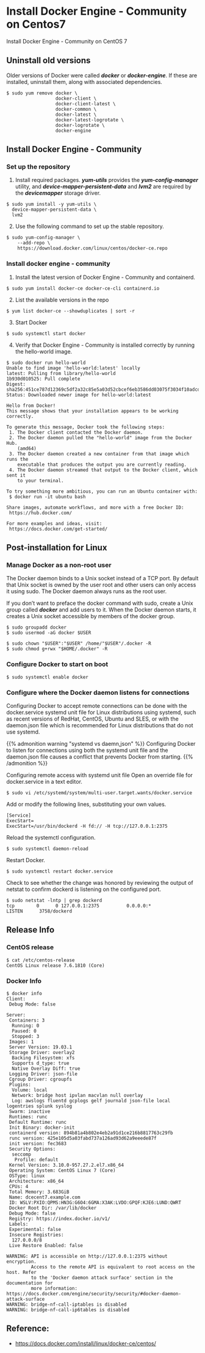 # Install Docker Engine - Community on Centos7


Install Docker Engine - Community on CentOS 7
<!--more-->

## Uninstall old versions
Older versions of Docker were called ***docker*** or ***docker-engine***. If these are installed, uninstall them, along with associated dependencies.
```
$ sudo yum remove docker \
                  docker-client \
                  docker-client-latest \
                  docker-common \
                  docker-latest \
                  docker-latest-logrotate \
                  docker-logrotate \
                  docker-engine
```

## Install Docker Engine - Community
### Set up the repository
1. Install required packages. ***yum-utils*** provides the ***yum-config-manager*** utility, and ***device-mapper-persistent-data*** and ***lvm2*** are required by the ***devicemapper*** storage driver.

```
$ sudo yum install -y yum-utils \
  device-mapper-persistent-data \
  lvm2
```
  
2. Use the following command to set up the stable repository.
```
$ sudo yum-config-manager \
    --add-repo \
    https://download.docker.com/linux/centos/docker-ce.repo
```

### Install docker engine - community
1. Install the latest version of Docker Engine - Community and containerd.
```
$ sudo yum install docker-ce docker-ce-cli containerd.io
```

2. List the available versions in the repo
```
$ yum list docker-ce --showduplicates | sort -r
```

3. Start Docker
```
$ sudo systemctl start docker
```

4. Verify that Docker Engine - Community is installed correctly by running the hello-world image.
```
$ sudo docker run hello-world
Unable to find image 'hello-world:latest' locally
latest: Pulling from library/hello-world
1b930d010525: Pull complete 
Digest: sha256:451ce787d12369c5df2a32c85e5a03d52cbcef6eb3586dd03075f3034f10adcd
Status: Downloaded newer image for hello-world:latest

Hello from Docker!
This message shows that your installation appears to be working correctly.

To generate this message, Docker took the following steps:
 1. The Docker client contacted the Docker daemon.
 2. The Docker daemon pulled the "hello-world" image from the Docker Hub.
    (amd64)
 3. The Docker daemon created a new container from that image which runs the
    executable that produces the output you are currently reading.
 4. The Docker daemon streamed that output to the Docker client, which sent it
    to your terminal.

To try something more ambitious, you can run an Ubuntu container with:
 $ docker run -it ubuntu bash

Share images, automate workflows, and more with a free Docker ID:
 https://hub.docker.com/

For more examples and ideas, visit:
 https://docs.docker.com/get-started/
```

## Post-installation for Linux
### Manage Docker as a non-root user
The Docker daemon binds to a Unix socket instead of a TCP port. 
By default that Unix socket is owned by the user root and other users can 
only access it using sudo. The Docker daemon always runs as the root user.

If you don’t want to preface the docker command with sudo, 
create a Unix group called ***docker*** and add users to it. 
When the Docker daemon starts, it creates a Unix socket 
accessible by members of the docker group.

```
$ sudo groupadd docker
$ sudo usermod -aG docker $USER

$ sudo chown "$USER":"$USER" /home/"$USER"/.docker -R
$ sudo chmod g+rwx "$HOME/.docker" -R
```

### Configure Docker to start on boot
```
$ sudo systemctl enable docker
```

### Configure where the Docker daemon listens for connections
Configuring Docker to accept remote connections can be done with the 
docker.service systemd unit file for Linux distributions using systemd, 
such as recent versions of RedHat, CentOS, Ubuntu and SLES, or with the 
daemon.json file which is recommended for Linux distributions that 
do not use systemd.

{{% admonition warning "systemd vs daemn,json" %}}
Configuring Docker to listen for connections using both the systemd 
unit file and the daemon.json file causes a conflict that prevents 
Docker from starting.
{{% /admonition %}}

Configuring remote access with systemd unit file
Open an override file for docker.service in a text editor.
```
$ sudo vi /etc/systemd/system/multi-user.target.wants/docker.service
```
Add or modify the following lines, substituting your own values.
```
[Service]
ExecStart=
ExecStart=/usr/bin/dockerd -H fd:// -H tcp://127.0.0.1:2375
```

Reload the systemctl configuration.
```
$ sudo systemctl daemon-reload
```
 
Restart Docker.
```
$ sudo systemctl restart docker.service
```

Check to see whether the change was honored by reviewing the output 
of netstat to confirm dockerd is listening on the configured port.

```
$ sudo netstat -lntp | grep dockerd
tcp        0      0 127.0.0.1:2375          0.0.0.0:*               LISTEN      3758/dockerd
```

## Release Info
### CentOS release
```
$ cat /etc/centos-release
CentOS Linux release 7.6.1810 (Core) 
```

### Docker Info
```
$ docker info
Client:
 Debug Mode: false

Server:
 Containers: 3
  Running: 0
  Paused: 0
  Stopped: 3
 Images: 1
 Server Version: 19.03.1
 Storage Driver: overlay2
  Backing Filesystem: xfs
  Supports d_type: true
  Native Overlay Diff: true
 Logging Driver: json-file
 Cgroup Driver: cgroupfs
 Plugins:
  Volume: local
  Network: bridge host ipvlan macvlan null overlay
  Log: awslogs fluentd gcplogs gelf journald json-file local logentries splunk syslog
 Swarm: inactive
 Runtimes: runc
 Default Runtime: runc
 Init Binary: docker-init
 containerd version: 894b81a4b802e4eb2a91d1ce216b8817763c29fb
 runc version: 425e105d5a03fabd737a126ad93d62a9eeede87f
 init version: fec3683
 Security Options:
  seccomp
   Profile: default
 Kernel Version: 3.10.0-957.27.2.el7.x86_64
 Operating System: CentOS Linux 7 (Core)
 OSType: linux
 Architecture: x86_64
 CPUs: 4
 Total Memory: 3.683GiB
 Name: dcecent7.example.com
 ID: WSLV:PXIO:QPMS:HN3G:G6O4:6GMA:X3AK:LVDO:GPQF:KJE6:LUND:QWRT
 Docker Root Dir: /var/lib/docker
 Debug Mode: false
 Registry: https://index.docker.io/v1/
 Labels:
 Experimental: false
 Insecure Registries:
  127.0.0.0/8
 Live Restore Enabled: false

WARNING: API is accessible on http://127.0.0.1:2375 without encryption.
         Access to the remote API is equivalent to root access on the host. Refer
         to the 'Docker daemon attack surface' section in the documentation for
         more information: https://docs.docker.com/engine/security/security/#docker-daemon-attack-surface
WARNING: bridge-nf-call-iptables is disabled
WARNING: bridge-nf-call-ip6tables is disabled
```

## Reference:
  - https://docs.docker.com/install/linux/docker-ce/centos/

